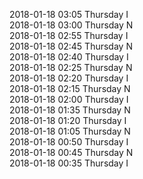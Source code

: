 2018-01-18 03:05 Thursday  I  
2018-01-18 03:00 Thursday  N  
2018-01-18 02:55 Thursday  I  
2018-01-18 02:45 Thursday  N  
2018-01-18 02:40 Thursday  I  
2018-01-18 02:25 Thursday  N  
2018-01-18 02:20 Thursday  I  
2018-01-18 02:15 Thursday  N  
2018-01-18 02:00 Thursday  I  
2018-01-18 01:35 Thursday  N  
2018-01-18 01:20 Thursday  I  
2018-01-18 01:05 Thursday  N  
2018-01-18 00:50 Thursday  I  
2018-01-18 00:45 Thursday  N  
2018-01-18 00:35 Thursday  I  
